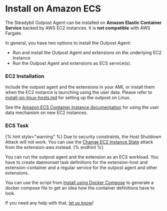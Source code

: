 # Install on Amazon ECS

The Steadybit Outpost Agent can be installed on **Amazon Elastic Container Service** backed by AWS EC2 instances. It is **not compatible** with AWS Fargate.

In general, you have two options to install the Outpost Agent:

- Run and install the Outpost Agent and extensions on the underlying EC2 Instance
- Run the Outpost Agent and extensions as ECS service(s).

### EC2 Installation

Include the outpost agent and the extensions in your AMI, or install them when the EC2 instance is launching using the user data. Please refer to [install-on-linux-hosts.md](install-on-linux-hosts.md "mention") for setting up the outpost on Linux.

See the [Amazon ECS Container Instance documentation](https://docs.aws.amazon.com/AmazonECS/latest/developerguide/launch_container_instance.html) for using the user data mechanism on new EC2 instances.

### ECS Task

{% hint style="warning" %}
Due to security constraints, the Host Shutdown Attack will not work. You can use the [Change EC2 Instance State](https://hub.steadybit.com/action/com.steadybit.extension_aws.ec2-instance.state) attack from the extension-aws instead.
{% endhint %}

You can run the outpost agent and the extension as an ECS workload. You have to create daemonset task definitions for the extension-host and extension-container and a regular service for the outpost agent and other extensions.

You can use the script from [Install using Docker Compose](/install-and-configure/install-outpost-agent/install-as-docker-container.md) to generate a docker compose file to get an idea how the container definitions have to look.

If you need any help with that, [let us know](mailto:support@steadybit.com)!
